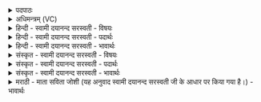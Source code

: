 <details><summary>पदपाठः</summary>

त्वष्टा॑। दध॑त्। शुष्म॑म्। इन्द्रा॑य। वृष्णे॑। अपा॑कः। अचि॑ष्टुः। य॒शसे॑। पु॒रूणि॑। वृषा॑। यज॑न्। वृष॑णम्। भूरि॑रेता॒ इति॒ भूरि॑ऽरेताः। मू॒र्द्धन्। य॒ज्ञस्य॑। सम्। अ॒न॒क्तु॒। दे॒वान्। ४४।
</details>

<details><summary>अधिमन्त्रम् (VC)</summary>

- त्वष्टा देवता
- आङ्गिरस ऋषिः
- निचृत्त्रिष्टुप्
- धैवतः
</details>

<details><summary>हिन्दी - स्वामी दयानन्द सरस्वती - विषयः</summary>

फिर विद्वज्जन के विषय को अगले मन्त्र में कहा है ॥
</details>

<details><summary>हिन्दी - स्वामी दयानन्द सरस्वती - पदार्थः</summary>

पदार्थान्वयभाषाः -  हे विद्वन् ! जैसे (त्वष्टा) विद्युत् के समान वर्त्तमान विद्वान् (वृषा) सेचनकर्त्ता (इन्द्राय) परमैश्वर्य और (वृष्णे) पराये सामर्थ्य को रोकनेहारे के लिये (शुष्मम्) बल को (अपाकः) अप्रशंसनीय (अचिष्टुः) प्राप्त होनेहारा (यशसे) कीर्ति के लिये (पुरूणि) बहुत पदार्थों को (दधत्) धारण करते हुए (भूरिरेताः) अत्यन्त पराक्रमी (वृषणम्) मेघ को (यजन्) संगत करता हुआ (यज्ञस्य) संगति से उत्पन्न हुए जगत् के (मूर्द्धन्) उत्तम भाग में (देवान्) विद्वानों की (समनक्तु) कामना करे, वैसे तू भी कर ॥४४ ॥
</details>

<details><summary>हिन्दी - स्वामी दयानन्द सरस्वती - भावार्थः</summary>

भावार्थभाषाः -  जब तक मनुष्य शुद्धान्तःकरण नहीं होवे, तब तक विद्वानों का संग, सत्यशास्त्र और प्राणायाम का अभ्यास किया करे, जिससे शीघ्र शुद्धान्तःकरणवान् हो ॥४४ ॥
</details>

<details><summary>संस्कृत - स्वामी दयानन्द सरस्वती - विषयः</summary>

पुनर्विद्वद्विषयमाह ॥
</details>

<details><summary>संस्कृत - स्वामी दयानन्द सरस्वती - पदार्थः</summary>

पदार्थान्वयभाषाः -  हे विद्वन् ! यथा त्वष्टा वृषेन्द्राय वृष्णे शुष्ममपाकोऽचिष्टुर्यशसे पुरूणि दधद् भूरिरेता वृषणं यजन् यज्ञस्य मूर्द्धन् देवान् समनक्तु तथा त्वमपि कुरु ॥४४ ॥
</details>

<details><summary>संस्कृत - स्वामी दयानन्द सरस्वती - भावार्थः</summary>

भावार्थभाषाः -  यावन् मनुष्यः शुद्धान्तःकरणो न भवेत्, तावद् विद्वत्सङ्गसत्यशास्त्रप्राणायामाभ्यासं च कुर्याद्, यतः शीघ्रं शुद्धान्तःकरणः स्यादिति ॥४४ ॥
</details>

<details><summary>मराठी - माता सविता जोशी (यह अनुवाद स्वामी दयानन्द सरस्वती जी के आधार पर किया गया है।) - भावार्थः</summary>

भावार्थभाषाः -  जोपर्यंत मानवाचे अंतःकरण शुद्ध होत नाही, तोपर्यंत विद्वानांची संगत, सत्यशास्र व प्राणायाम यांचा अभ्यास करावा. त्यामुळे लवकरात लवकर अंतःकरण शुद्ध होईल.
</details>